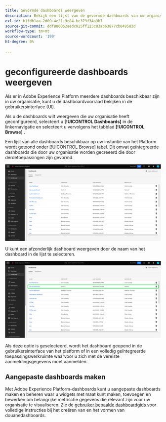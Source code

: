 ```yaml
---
title: Gevormde dashboards weergeven
description: Bekijk een lijst van de gevormde dashboards van uw organisatie binnen het Experience Platform UI.
exl-id: b1fdb1aa-2d09-4c21-9c84-be379f34a9b7
source-git-commit: ddf886052aedc025ff125c03ab63877cb049583d
workflow-type: tm+mt
source-wordcount: '199'
ht-degree: 0%

---
```


# geconfigureerde dashboards weergeven

Als er in Adobe Experience Platform meerdere dashboards beschikbaar zijn in uw organisatie, kunt u de dashboardvoorraad bekijken in de gebruikersinterface (UI).

Als u de dashboards wilt weergeven die uw organisatie heeft geconfigureerd, selecteert u **[!UICONTROL Dashboards]** in de linkernavigatie en selecteert u vervolgens het tabblad **[!UICONTROL Browse]** .

Een lijst van alle dashboards beschikbaar op uw instantie van het Platform wordt getoond onder [!UICONTROL Browse] tabel. Dit omvat geïntegreerde dashboards die door uw organisatie worden gecreeerd die door derdetoepassingen zijn gevormd.

![ het Browse lusje binnen de dashboardsectie van UI.](./images/inventory/browse-tab.png)

U kunt een afzonderlijk dashboard weergeven door de naam van het dashboard in de lijst te selecteren.

![ doorbladert lusje met een naam van een benadrukt dashboard.](./images/inventory/dashboard-name.png)

Als deze optie is geselecteerd, wordt het dashboard geopend in de gebruikersinterface van het platform of in een volledig geïntegreerde toepassingswerkruimte waarvoor u zich met de vereiste aanmeldingsgegevens moet aanmelden.

## Aangepaste dashboards maken

Met Adobe Experience Platform-dashboards kunt u aangepaste dashboards maken en beheren waar u widgets met maat kunt maken, toevoegen en bewerken om belangrijke metrische gegevens die relevant zijn voor uw organisatie te visualiseren. Zie de [ gebruiker bepaalde dashboardgids ](./standard-dashboards.md) voor volledige instructies bij het creëren van en het vormen van douanedashboards.
